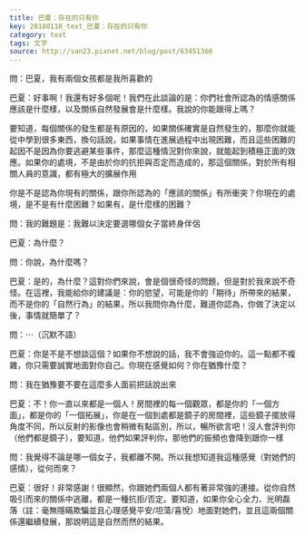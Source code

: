 ```yaml
---
title: 巴夏：存在的只有你
key: 20180110_text_巴夏：存在的只有你
category: text
tags: 文字
source: http://san23.pixnet.net/blog/post/63451366
---
```


問：巴夏，我有兩個女孩都是我所喜歡的

巴夏：好事啊！我還有好多個呢！我們在此談論的是：你們社會所認為的情感關係應該是什麼樣，以及關係自然發展會是什麼樣。我說的你能跟得上嗎？

要知道，每個關係的發生都是有原因的，如果關係確實是自然發生的，那麼你就能從中學到很多東西，換句話說，如果事情在進展過程中出現困難，而且這些困難的起因不是因為你要逃避某些事件，那麼這種情況對你來說，就能起到積極正面的效應。如果你的處境，不是由於你的抗拒與否定而造成的，那這個關係，對於所有相關人員的意識，都有極大的擴展作用

你是不是認為你現有的關係，跟你所認為的「應該的關係」有所衝突？你現在的處境，是不是有什麼困難？如果有，是什麼樣的困難？

問：我的難題是：我難以決定要選哪個女子當終身伴侶

巴夏：為什麼？

問：你說，為什麼嗎？

巴夏：是的，為什麼？這對你們來說，會是個很奇怪的問題，但是對於我來說不奇怪。在這裡，我能給你的建議是：你的慾望，可能是你的「期待」所帶來的結果，而不是你的「自然行為」的結果，所以我問你為什麼，難道你認為，你做了決定以後，事情就簡單了？

問：⋯（沉默不語）

巴夏：你是不是不想談這個？如果你不想說的話，我不會強迫你的。這一點都不複雜，你只需要誠實地面對你自己。你現在感覺如何？你在猶豫什麼？

問：我在猶豫要不要在這麼多人面前把話說出來

巴夏：不！你一直以來都是一個人！房間裡的每一個觀眾，都是你的「一個方面」，都是你的「一個拓展」，你是在一個到處都是鏡子的房間裡，這些鏡子擺放得角度不同，所以反射的影像也會稍微有點區別，所以，暢所欲言吧！沒人會評判你（他們都是鏡子），要知道，他們如果評判你，那他們的振頻也會降到跟你一樣

問：我覺得不論是哪一個女子，我都離不開。所以我想知道我這種感覺（對她們的感情），從何而來？

巴夏：很好！非常感謝！很顯然，你跟她們兩個人都有著非常強的連接。從你自然吸引而來的關係中逃離，都是一種抗拒/否定。要知道，如果你全心全力、光明磊落（註：毫無隱瞞欺騙並且心理感覺平安/坦蕩/喜悅）地面對她們，並且這兩個關係還繼續發展，那說明這是自然而然的結果。
